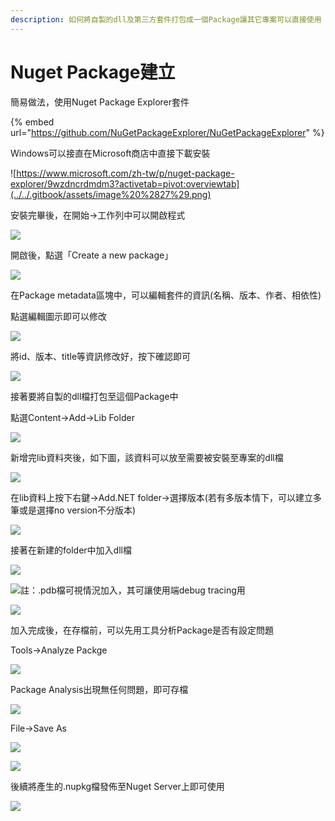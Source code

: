 ```yaml
---
description: 如何將自製的dll及第三方套件打包成一個Package讓其它專案可以直接使用
---
```


# Nuget Package建立

簡易做法，使用Nuget Package Explorer套件

{% embed url="https://github.com/NuGetPackageExplorer/NuGetPackageExplorer" %}

Windows可以接直在Microsoft商店中直接下載安裝

![https://www.microsoft.com/zh-tw/p/nuget-package-explorer/9wzdncrdmdm3?activetab=pivot:overviewtab](../../.gitbook/assets/image%20%2827%29.png)

安裝完畢後，在開始→工作列中可以開啟程式

![](../../.gitbook/assets/image%20%2855%29.png)

開啟後，點選「Create a new package」

![](../../.gitbook/assets/image%20%28447%29.png)

在Package metadata區塊中，可以編輯套件的資訊\(名稱、版本、作者、相依性\)

點選編輯圖示即可以修改

![](../../.gitbook/assets/image%20%28131%29.png)

將id、版本、title等資訊修改好，按下確認即可

![](../../.gitbook/assets/image%20%28177%29.png)

接著要將自製的dll檔打包至這個Package中

點選Content→Add→Lib Folder

![](../../.gitbook/assets/image%20%2823%29.png)

新增完lib資料夾後，如下圖，該資料可以放至需要被安裝至專案的dll檔

![](../../.gitbook/assets/image%20%2891%29.png)

在lib資料上按下右鍵→Add.NET folder→選擇版本\(若有多版本情下，可以建立多筆或是選擇no version不分版本\)

![](../../.gitbook/assets/image%20%28178%29.png)

接著在新建的folder中加入dll檔

![](../../.gitbook/assets/image%20%2872%29.png)

![&#x8A3B;&#xFF1A;.pdb&#x6A94;&#x53EF;&#x8996;&#x60C5;&#x6CC1;&#x52A0;&#x5165;&#xFF0C;&#x5176;&#x53EF;&#x8B93;&#x4F7F;&#x7528;&#x7AEF;debug tracing&#x7528;](../../.gitbook/assets/image%20%28239%29.png)

![](../../.gitbook/assets/image%20%28339%29.png)

加入完成後，在存檔前，可以先用工具分析Package是否有設定問題

Tools→Analyze Packge

![](../../.gitbook/assets/image%20%28188%29.png)

Package Analysis出現無任何問題，即可存檔

![](../../.gitbook/assets/image%20%28351%29.png)

File→Save As

![](../../.gitbook/assets/image%20%2816%29.png)

![](../../.gitbook/assets/image%20%28225%29.png)

後續將產生的.nupkg檔發佈至Nuget Server上即可使用

![](../../.gitbook/assets/image%20%28141%29.png)

